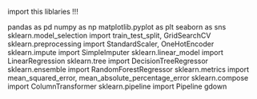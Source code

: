import this liblaries !!!

pandas as pd
numpy as np
matplotlib.pyplot as plt
seaborn as sns
sklearn.model_selection import train_test_split, GridSearchCV
sklearn.preprocessing import StandardScaler, OneHotEncoder
sklearn.impute import SimpleImputer
sklearn.linear_model import LinearRegression
sklearn.tree import DecisionTreeRegressor
sklearn.ensemble import RandomForestRegressor
sklearn.metrics import mean_squared_error, mean_absolute_percentage_error
sklearn.compose import ColumnTransformer
sklearn.pipeline import Pipeline
gdown
